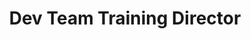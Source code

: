 ---
name: Ellie Cheng
group: board
title: Dev Team Training Director
img: echeng.jpeg
graduating_year: 2022
github: ellieyhcheng
pronouns: she/her
email: ellieyhc@gmail.com
links: 
  - name: "Personal Website"
    href: https://ellieyhcheng.github.io/

positions:
  - year: 2021-2022
    title: Dev Team Training Director
---